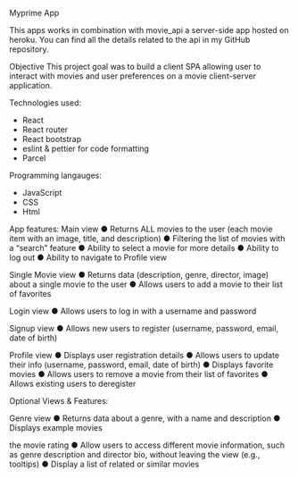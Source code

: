 Myprime App

This apps works in combination with movie_api a server-side app hosted on heroku.
You can find all the details related to the api in my GitHub repository.

Objective
This project goal was to build a client SPA allowing user to interact with movies and user preferences on a movie client-server application.

Technologies used:

- React
- React router
- React bootstrap
- eslint & pettier for code formatting
- Parcel

Programming langauges:

- JavaScript
- CSS
- Html

App features:
Main view
● Returns ALL movies to the user (each movie item with an image, title, and description)
● Filtering the list of movies with a “search” feature
● Ability to select a movie for more details
● Ability to log out
● Ability to navigate to Profile view

Single Movie view
● Returns data (description, genre, director, image) about a single movie to the user
● Allows users to add a movie to their list of favorites

Login view
● Allows users to log in with a username and password

Signup view
● Allows new users to register (username, password, email, date of birth)

Profile view
● Displays user registration details
● Allows users to update their info (username, password, email, date of birth)
● Displays favorite movies
● Allows users to remove a movie from their list of favorites
● Allows existing users to deregister

Optional Views & Features:

Genre view
● Returns data about a genre, with a name and description
● Displays example movies

the movie rating
● Allow users to access different movie information, such as genre description and director bio,
without leaving the view (e.g., tooltips)
● Display a list of related or similar movies
